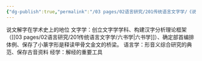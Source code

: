 ```yaml
---
{"dg-publish":true,"permalink":"/03 pages/02语言研究/201传统语言文字学/《说文解字》/","created":"2024-11-29T20:55:48.453+08:00","updated":"2025-03-01T23:12:01.269+08:00"}
---
```


说文解字在学术史上的地位 
文字学：创立文字学学科、构建汉字分析理论框架（[[03 pages/02语言研究/201传统语言文字学/六书学\|六书学]]）、确定部首编排体例、保存了小篆字形是释读甲骨文金文的桥梁。
语言学：形音义综合研究的典范、保存古音资料
经学：解经的重要工具 